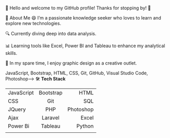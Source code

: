 👋 Hello and welcome to my GitHub profile!
Thanks for stopping by! 🤩

<!-- **himanisr/himanisr** is a ✨ _special_ ✨ repository because its `README.md` (this file) appears on your GitHub profile. -->
💬 About Me
😄 I’m a passionate knowledge seeker who loves to learn and explore new technologies.

🔍 Currently diving deep into data analysis.

📊 Learning tools like Excel, Power BI and Tableau to enhance my analytical skills.

🎨 In my spare time, I enjoy graphic design as a creative outlet.

<!-- 👯 I’m looking to collaborate on ... 🤔 I’m looking for help with ... 📫 How to reach me: ... ⚡ Fun fact: ... -->



JavaScript, Bootstrap,
HTML,  CSS,  Git,  GitHub,
Visual Studio Code, Photoshop-->
🛠  **Tech Stack**

|  |  |  |
| :--- | :---: | ---: |
| JavaScript | Bootstrap | HTML |
| CSS | Git |  SQL |
| JQuery | PHP | Photoshop|
| Ajax |Laravel  | Excel |
| Power Bi | Tableau | Python
|  |   |  |

